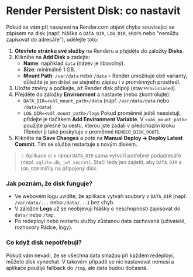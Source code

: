 # Render Persistent Disk: co nastavit

Pokud se vám při nasazení na Render.com objeví chyba související se zápisem na disk (např. hláška o `DATA_DIR`, `LOG_DIR`, `EROFS` nebo "nemůžu zapisovat do adresáře"), udělejte toto:

1. **Otevřete stránku své služby** na Renderu a přejděte do záložky **Disks**.
2. Klikněte na **Add Disk** a zadejte:
   - **Name**: například `data` (název je libovolný).
   - **Size**: minimálně 1 GB.
   - **Mount Path**: `/var/data` nebo `/data` – Render umožňuje obě varianty, důležité je jen držet se stejného zápisu i v proměnných prostředí.
3. Uložte změny a počkejte, až Render disk připojí (stav `Provisioned`).
4. Přejděte do záložky **Environment** a nastavte (nebo zkontrolujte):
   - `DATA_DIR=<váš_mount_path>/data` (např. `/var/data/data` nebo `/data/data`)
   - `LOG_DIR=<váš_mount_path>/logs`
   Pokud proměnné ještě neexistují, přidejte je tlačítkem **Add Environment Variable**. V `<váš_mount_path>` použijte přesně tu cestu, kterou jste zadali v předchozím kroku (Render ji také poskytuje v proměnné `RENDER_DISK_ROOT`).
5. Klikněte na **Save Changes** a poté na **Manual Deploy → Deploy Latest Commit**. Tím se služba restartuje s novým diskem.

> 💡 Aplikace si v rámci `DATA_DIR` sama vytvoří potřebné podadresáře (např. `sqlite.db`, `jwt_secret`). Stačí tedy jen zajistit, aby `DATA_DIR` a `LOG_DIR` mířily na připojený disk.

### Jak poznám, že disk funguje?
- Ve webovém logu uvidíte, že aplikace vytváří soubory v `DATA_DIR` (např. `/var/data/...` nebo `/data/...`) bez chyb.
- V záložce **Logs** už se neobjevují hlášky o neschopnosti zapisovat do `data/` nebo `/tmp`.
- Po redeployi nebo restartu služby zůstanou data zachovaná (uživatelé, rozhovory Rádce, logy).

### Co když disk nepotřebuji?
Pokud vám nevadí, že se všechna data smažou při každém redeployi, můžete disk vynechat. V takovém případě se nic nastavovat nemusí a aplikace použije fallback do `/tmp`, ale data budou dočasná.
